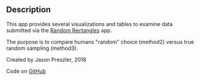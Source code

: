 ## Description
This app provides several visualizations and tables to examine data submitted via the [Random Rectangles](jpreszler.shinyapps.io/Random_Rectangles) app.

The purpose is to compare humans "random" choice (method2) versus true random sampling (method3).

Created by Jason Preszler, 2018

Code on [GitHub](https://github.com/jpreszler/CofI-Shiny/BugTownSampleVariation/)
